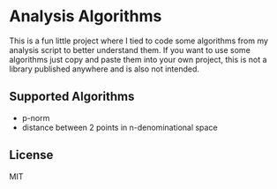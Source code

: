 # Analysis Algorithms

This is a fun little project where I tied to code some algorithms from my analysis script to better understand them. If
you want to use some algorithms just copy and paste them into your own project, this is not a library published anywhere
and is also not intended.

## Supported Algorithms

- p-norm 
- distance between 2 points in n-denominational space

## License
MIT